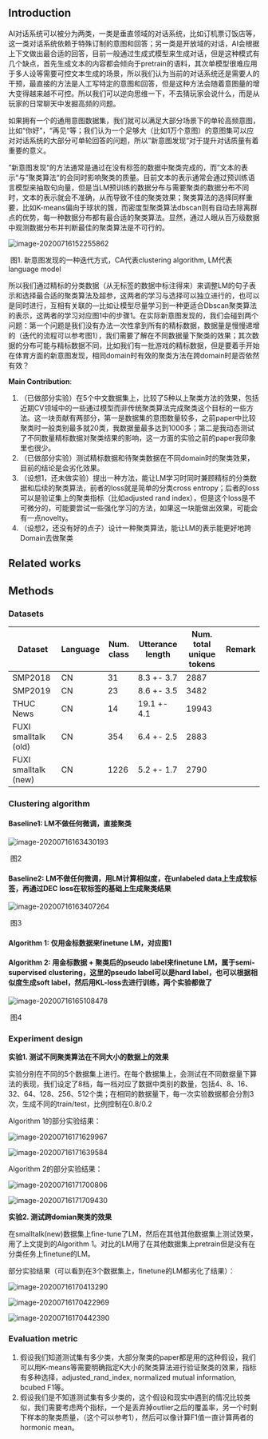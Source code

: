 ## Introduction

​	AI对话系统可以被分为两类，一类是垂直领域的对话系统，比如订机票订饭店等，这一类对话系统依赖于特殊订制的意图和回答；另一类是开放域的对话，AI会根据上下文做出最合适的回答，目前一般通过生成式模型来生成对话，但是这种模式有几个缺点，首先生成文本的内容都会倾向于pretrain的语料，其次单模型很难应用于多人设等需要可控文本生成的场景，所以我们认为当前的对话系统还是需要人的干预，最直接的方法是人工写特定的意图和回答，但是这种方法会随着意图量的增大变得越来越不可控。所以我们可以逆向思维一下，不去猜玩家会说什么，而是从玩家的日常聊天中发掘高频的问题。

​	如果拥有一个的通用意图数据集，我们就可以满足大部分场景下的单轮高频意图，比如“你好”，“再见“等；我们认为一个足够大（比如1万个意图）的意图集可以应对对话系统的大部分可单轮回答的问题，所以”新意图发现“对于提升对话质量有着重要的意义。

​	”新意图发现“的方法通常是通过在没有标签的数据中聚类完成的，而”文本的表示“与”聚类算法“的会同时影响聚类的质量。目前文本的表示通常会通过预训练语言模型来抽取句向量，但是当LM预训练的数据分布与需要聚类的数据分布不同时，文本的表示就会不准确，从而导致不佳的聚类效果；聚类算法的选择同样重要，比如K-means偏向于球状的簇，而密度型聚类算法dbscan则有自动去除离群点的优势，每一种数据分布都有最合适的聚类算法。显然，通过人眼从百万级数据中观测数据分布并判断最佳的聚类算法是不可行的。

![image-20200716152255862](/Users/jiashupu/Documents/writings_on_NLP_ML/image-20200716152255862.png)

​					图1. 新意图发现的一种迭代方式，CA代表clustering algorithm, LM代表language model

​	所以我们通过精标的分类数据（从无标签的数据中标注得来）来调整LM的句子表示和选择最合适的聚类算法及超参，这两者的学习与选择可以独立进行的，也可以是同时进行，互相有关联的—比如让模型尽量学习到一种更适合Dbscan聚类算法的表示，这两者的学习对应图1中的步骤1。在实际新意图发现的，我们会碰到两个问题：第一个问题是我们没有办法一次性拿到所有的精标数据，数据量是慢慢递增的（迭代的流程可以参考图1），我们需要了解在不同数据量下聚类的效果；其次数据的分布可能与精标数据不同，比如我们有一批游戏的精标数据，但是要着手开始在体育方面的新意图发现，相同domain时有效的聚类方法在跨domain时是否依然有效？

**Main Contribution**:

1. （已做部分实验）在5个中文数据集上，比较了5种以上聚类方法的效果，包括近期CV领域中的一些通过模型而非传统聚类算法完成聚类这个目标的一些方法。这一块贡献有两部分，第一是数据集的意图数量较多，之前paper中比较聚类时一般类别最多就20类，我数据量最多达到1000多；第二是我动态测试了不同数量精标数据对聚类结果的影响，这一方面的实验之前的paper我印象里也很少。
2. （已做部分实验）测试精标数据和待聚类数据在不同domain时的聚类效果，目前的结论是会劣化效果。
3. （设想1，还未做实验）提出一种方法，能让LM学习时同时兼顾精标的分类数据和后续的聚类算法，前者的loss就是简单的分类cross entropy；后者的loss可以是验证集上的聚类指标（比如adjusted rand index），但是这个loss是不可微分的，可能要尝试一些强化学习的方法，如果这一块能做出效果，可能会有一点novelty。
4. （设想2，还没有好的点子）设计一种聚类算法，能让LM的表示能更好地跨Domain去做聚类

## Related works



## Methods

### Datasets

| Dataset              | Language | Num. class | Utterance length | Num. total unique tokens | Remark |
| -------------------- | -------- | ---------- | ---------------- | ------------------------ | ------ |
| SMP2018              | CN       | 31         | 8.3 +- 3.7       | 2887                     |        |
| SMP2019              | CN       | 23         | 8.6 +- 3.5       | 3482                     |        |
| THUC News            | CN       | 14         | 19.1 +- 4.1      | 19943                    |        |
| FUXI smalltalk (old) | CN       | 354        | 6.4 +- 2.5       | 2883                     |        |
| FUXI smalltalk (new) | CN       | 1226       | 5.2 +- 1.7       | 2790                     |        |

### Clustering algorithm

#### Baseline1: LM不做任何微调，直接聚类

![image-20200716163430193](/Users/jiashupu/Documents/writings_on_NLP_ML/image-20200716163430193.png)

​																			图2

#### Baseline2: LM不做任何微调，用LM计算相似度，在unlabeled data上生成软标签，再通过DEC loss在软标签的基础上生成聚类结果

![image-20200716163407264](https://tva1.sinaimg.cn/large/007S8ZIlly1ggswdru7cpj30h90fs0ty.jpg)

​																					图3

#### Algorithm 1: 仅用金标数据来finetune LM，对应图1

#### Algorithm 2: 用金标数据 + 聚类后的pseudo label来finetune LM，属于semi-supervised clustering，这里的pseudo label可以是hard label，也可以根据相似度生成soft label，然后用KL-loss去进行训练，两个实验都做了

![image-20200716165108478](/Users/jiashupu/Documents/writings_on_NLP_ML/image-20200716165108478.png)

​																					图4

### Experiment design

**实验1. 测试不同聚类算法在不同大小的数据上的效果**

实验分别在不同的5个数据集上进行。在每个数据集上，会测试在不同数据量下算法的表现，我们设定了8档，每一档对应了数据中类别的数量，包括4、8、16、32、64、128、256、512个类；在相同的数据量下，每一次实验数据都会分割3次，生成不同的train/test，比例控制在0.8/0.2

Algorithm 1的部分实验结果：

![image-20200716171629967](/Users/jiashupu/Documents/writings_on_NLP_ML/image-20200716171629967.png)

![image-20200716171639584](/Users/jiashupu/Documents/writings_on_NLP_ML/image-20200716171639584.png)

Algorithm 2的部分实验结果：

![image-20200716171700806](/Users/jiashupu/Documents/writings_on_NLP_ML/image-20200716171700806.png)

![image-20200716171709430](/Users/jiashupu/Documents/writings_on_NLP_ML/image-20200716171709430.png)

**实验2. 测试跨domian聚类的效果**

在smalltalk(new)数据集上fine-tune了LM，然后在其他其他数据集上测试效果，用了上文提到的Algorithm 1。对比的LM用了在其他数据集上pretrain但是没有在分类任务上finetune的LM。

部分实验结果（可以看到在3个数据集上，finetune的LM都劣化了结果）：

![image-20200716170413290](/Users/jiashupu/Documents/writings_on_NLP_ML/image-20200716170413290.png)

![image-20200716170422969](/Users/jiashupu/Documents/writings_on_NLP_ML/image-20200716170422969.png)

![image-20200716170442390](/Users/jiashupu/Documents/writings_on_NLP_ML/image-20200716170442390.png)



### Evaluation metric

1. 假设我们知道测试集有多少类，大部分聚类的paper都是用的这种假设，我们可以用K-means等需要明确指定K大小的聚类算法进行验证聚类的效果，指标有多种选择，adjusted_rand_index, normalized mutual information, bcubed F1等。
2. 假设我们是不知道测试集有多少类的，这个假设和现实中遇到的情况比较类似，我们需要考虑两个指标，一个是丢弃掉outlier之后的覆盖率，另一个时剩下样本的聚类质量，（这个可以参考1），然后可以像计算F1值一直计算两者的hormonic mean。
